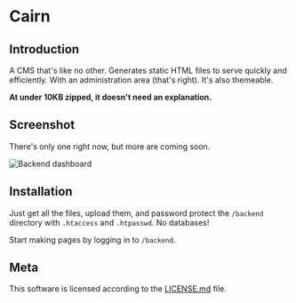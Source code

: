 Cairn
=====

Introduction
------------

A CMS that's like no other. Generates static HTML files to serve quickly and efficiently.
With an administration area (that's right). It's also themeable.

**At under 10KB zipped, it doesn't need an explanation.**

Screenshot
----------

There's only one right now, but more are coming soon.

![Backend dashboard](http://iweb.lfred.info/cairn/backend.png "Backend dashboard")

Installation
------------

Just get all the files, upload them, and password protect the `/backend` directory with `.htaccess` and `.htpasswd`.
No databases!

Start making pages by logging in to `/backend`.

Meta
----

This software is licensed according to the [LICENSE.md](https://raw.github.com/alfredxing/cairn/master/LICENSE.md) file.

